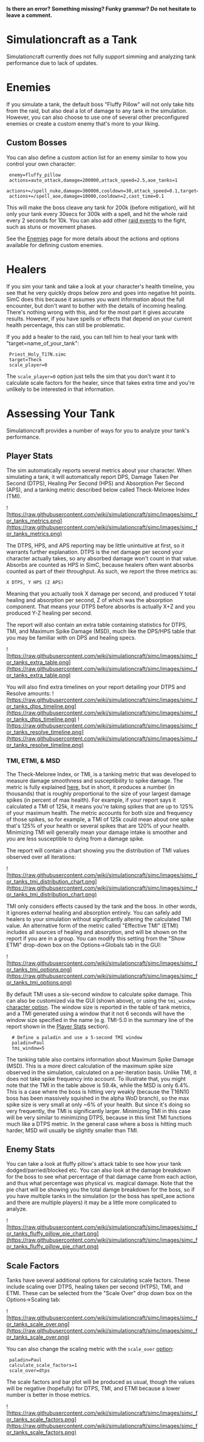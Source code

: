 **Is there an error? Something missing? Funky grammar? Do not hesitate to leave a comment.**



# Simulationcraft as a Tank
Simulationcraft currently does not fully support simming and analyzing tank performance due to lack of updates.

# Enemies
If you simulate a tank, the default boss "Fluffy Pillow" will not only take hits from the raid, but also deal a lot of damage to any tank in the simulation. However, you can also choose to use one of several other preconfigured enemies or create a custom enemy that's more to your liking.

## Custom Bosses

You can also define a custom action list for an enemy similar to how you control your own character:
```
 enemy=fluffy_pillow
 actions=auto_attack,damage=200000,attack_speed=2.5,aoe_tanks=1
 actions+=/spell_nuke,damage=300000,cooldown=30,attack_speed=0.1,target=Warrior_Protection_T14H
 actions+=/spell_aoe,damage=10000,cooldown=2,cast_time=0.1
```
This will make the boss cleave any tank for 200k (before mitigation), will hit only your tank every 30secs for 300k with a spell, and hit the whole raid every 2 seconds for 10k. You can also add other [raid events](RaidEvents) to the fight, such as stuns or movement phases.

See the [Enemies](Enemies) page for more details about the actions and options available for defining custom enemies.

# Healers

If you sim your tank and take a look at your character's health timeline, you see that he very quickly drops below zero and goes into negative hit points. SimC does this because it assumes you want information about the full encounter, but don't want to bother with the details of incoming healing. There's nothing wrong with this, and for the most part it gives accurate results. However, if you have spells or effects that depend on your current health percentage, this can still be problematic.

If you add a healer to the raid, you can tell him to heal your tank with "target=name\_of\_your\_tank":
```
 Priest_Holy_T17N.simc
 target=Theck
 scale_player=0
```

The `scale_player=0` option just tells the sim that you don't want it to calculate scale factors for the healer, since that takes extra time and you're unlikely to be interested in that information.

# Assessing Your Tank

Simulationcraft provides a number of ways for you to analyze your tank's performance.

## Player Stats
The sim automatically reports several metrics about your character. When simulating a tank, it will automatically report DPS, Damage Taken Per Second (DTPS), Healing Per Second (HPS) and Absorption Per Second (APS), and a tanking metric described below called Theck-Meloree Index (TMI).

![https://raw.githubusercontent.com/wiki/simulationcraft/simc/images/simc_for_tanks_metrics.png](https://raw.githubusercontent.com/wiki/simulationcraft/simc/images/simc_for_tanks_metrics.png)

The DTPS, HPS, and APS reporting may be little unintuitive at first, so it warrants further explanation. DTPS is the net damage per second your character actually takes, so any absorbed damage won't count in that value. Absorbs are counted as HPS in SimC, because healers often want absorbs counted as part of their throughput. As such, we report the three metrics as:

` X DTPS, Y HPS (Z APS) `

Meaning that you actually took X damage per second, and produced Y total healing and absorption per second, Z of which was the absorption component. That means your DTPS before absorbs is actually X+Z and you produced Y-Z healing per second.

The report will also contain an extra table containing statistics for DTPS, TMI, and Maximum Spike Damage (MSD), much like the DPS/HPS table that you may be familiar with on DPS and healing specs.

![https://raw.githubusercontent.com/wiki/simulationcraft/simc/images/simc_for_tanks_extra_table.png](https://raw.githubusercontent.com/wiki/simulationcraft/simc/images/simc_for_tanks_extra_table.png)

You will also find extra timelines on your report detailing your DTPS and Resolve amounts:
![https://raw.githubusercontent.com/wiki/simulationcraft/simc/images/simc_for_tanks_dtps_timeline.png](https://raw.githubusercontent.com/wiki/simulationcraft/simc/images/simc_for_tanks_dtps_timeline.png)
![https://raw.githubusercontent.com/wiki/simulationcraft/simc/images/simc_for_tanks_resolve_timeline.png](https://raw.githubusercontent.com/wiki/simulationcraft/simc/images/simc_for_tanks_resolve_timeline.png)


### TMI, ETMI, & MSD
The Theck-Meloree Index, or TMI, is a tanking metric that was developed to measure damage smoothness and susceptibility to spike damage. The metric is fully explained [here](http://www.sacredduty.net/theck-meloree-index-standard-reference-document/), but in short, it produces a number (in thousands) that is roughly proportional to the size of your largest damage spikes (in percent of max health). For example, if your report says it calculated a TMI of 125k, it means you're taking spikes that are up to 125% of your maximum health. The metric accounts for both size and frequency of those spikes, so for example, a TMI of 125k could mean about one spike that's 125% of your health or several spikes that are 120% of your health. Minimizing TMI will generally mean your damage intake is smoother and you are less susceptible to dying from a damage spike.

The report will contain a chart showing you the distribution of TMI values observed over all iterations:

![https://raw.githubusercontent.com/wiki/simulationcraft/simc/images/simc_for_tanks_tmi_distribution_chart.png](https://raw.githubusercontent.com/wiki/simulationcraft/simc/images/simc_for_tanks_tmi_distribution_chart.png)

TMI only considers effects caused by the tank and the boss. In other words, it ignores external healing and absorption entirely. You can safely add healers to your simulation without significantly altering the calculated TMI value. An alternative form of the metric called "Effective TMI" (ETMI) includes all sources of healing and absorption, and will be shown on the report if you are in a group. You can modify this setting from the "Show ETMI" drop-down box on the Options->Globals tab in the GUI:

![https://raw.githubusercontent.com/wiki/simulationcraft/simc/images/simc_for_tanks_tmi_options.png](https://raw.githubusercontent.com/wiki/simulationcraft/simc/images/simc_for_tanks_tmi_options.png)

By default TMI uses a six-second window to calculate spike damage. This can also be customized via the GUI (shown above), or using the `tmi_window` [character option](Characters#Optional.md). The window size is reported in the table of tank metrics, and a TMI generated using a window that it not 6 seconds will have the window size specified in the name (e.g. TMI-5.0 in the summary line of the report shown in the [Player Stats](SimcForTanks#Player_Stats) section).
```
  # Define a paladin and use a 5-second TMI window
  paladin=Paul
  tmi_window=5
```

The tanking table also contains information about Maximum Spike Damage (MSD). This is a more direct calculation of the maximum spike size observed in the simulation, calculated on a per-iteration basis. Unlike TMI, it does not take spike frequency into account. To illustrate that, you might note that the TMI in the table above is 59.4k, while the MSD is only 6.4%. This is a case where the boss is hitting very weakly (because the T16N10 boss has been massively squished in the alpha WoD branch), so the max spike size is very small at only ~6% of your health. But since it's doing so very frequently, the TMI is significantly larger. Minimizing TMI in this case will be very similar to minimizing DTPS, because in this limit TMI functions much like a DTPS metric. In the general case where a boss is hitting much harder, MSD will usually be slightly smaller than TMI.

## Enemy Stats

You can take a look at fluffy pillow's attack table to see how your tank dodged/parried/blocked etc. You can also look at the damage breakdown for the boss to see what percentage of that damage came from each action, and thus what percentage was physical vs. magical damage. Note that the pie chart will be showing you the total damge breakdown for the boss, so if you have multiple tanks in the simulation (or the boss has spell\_aoe actions and there are multiple players) it may be a little more complicated to analyze.

![https://raw.githubusercontent.com/wiki/simulationcraft/simc/images/simc_for_tanks_fluffy_pillow_pie_chart.png](https://raw.githubusercontent.com/wiki/simulationcraft/simc/images/simc_for_tanks_fluffy_pillow_pie_chart.png)

## Scale Factors
Tanks have several additional options for calculating scale factors. These include scaling over DTPS, healing taken per second (HTPS), TMI, and ETMI. These can be selected from the "Scale Over" drop down box on the Options->Scaling tab:

![https://raw.githubusercontent.com/wiki/simulationcraft/simc/images/simc_for_tanks_scale_over.png](https://raw.githubusercontent.com/wiki/simulationcraft/simc/images/simc_for_tanks_scale_over.png)

You can also change the scaling metric with the `scale_over` [option](StatsScaling#Basics):
```
 paladin=Paul
 calculate_scale_factors=1
 scale_over=dtps
```

The scale factors and bar plot will be produced as usual, though the values will be negative (hopefully) for DTPS, TMI, and ETMI because a lower number is better in those metrics.

![https://raw.githubusercontent.com/wiki/simulationcraft/simc/images/simc_for_tanks_scale_factors.png](https://raw.githubusercontent.com/wiki/simulationcraft/simc/images/simc_for_tanks_scale_factors.png)
